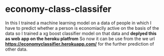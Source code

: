# economy-class-classifer
In this I trained a machine learning model on a data of people in which I have to predict whether a person is economiaclly active on the basis of the data so I trained a xg boost classifier model on that data and **deplyed this as web app on the heroku platfrom** So now it can be use from the we url **https://economyclassifier.herokuapp.com/** for the further prediction of other data.
